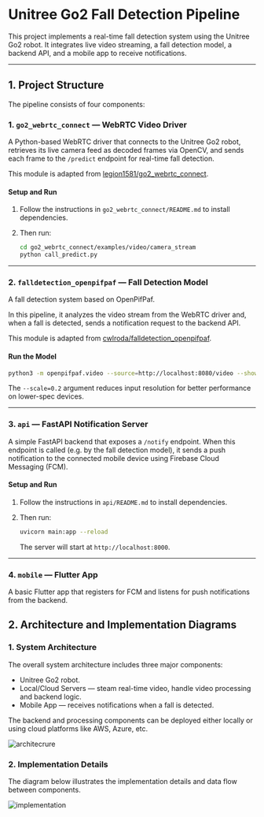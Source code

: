 # Unitree Go2 Fall Detection Pipeline

This project implements a real-time fall detection system using the Unitree Go2 robot. It integrates live video streaming, a fall detection model, a backend API, and a mobile app to receive notifications.

---

## 1. Project Structure

The pipeline consists of four components:

### 1. `go2_webrtc_connect` — WebRTC Video Driver

A Python-based WebRTC driver that connects to the Unitree Go2 robot, retrieves its live camera feed as decoded frames via OpenCV, and sends each frame to the `/predict` endpoint for real-time fall detection.

This module is adapted from [legion1581/go2_webrtc_connect](https://github.com/legion1581/go2_webrtc_connect).

#### Setup and Run

1. Follow the instructions in `go2_webrtc_connect/README.md` to install dependencies.
2. Then run:

    ```bash
    cd go2_webrtc_connect/examples/video/camera_stream
    python call_predict.py
    ```
---

### 2. `falldetection_openpifpaf` — Fall Detection Model

A fall detection system based on OpenPifPaf.

In this pipeline, it analyzes the video stream from the WebRTC driver and, when a fall is detected, sends a notification request to the backend API.

This module is adapted from [cwlroda/falldetection_openpifpaf](https://github.com/cwlroda/falldetection_openpifpaf).

#### Run the Model

```bash
python3 -m openpifpaf.video --source=http://localhost:8080/video --show --scale=0.2
```

The `--scale=0.2` argument reduces input resolution for better performance on lower-spec devices.

---

### 3. `api` — FastAPI Notification Server

A simple FastAPI backend that exposes a `/notify` endpoint. When this endpoint is called (e.g. by the fall detection model), it sends a push notification to the connected mobile device using Firebase Cloud Messaging (FCM).

#### Setup and Run

1. Follow the instructions in `api/README.md` to install dependencies.

2. Then run:
    ```bash
    uvicorn main:app --reload
    ```

    The server will start at `http://localhost:8000`.

---

### 4. `mobile` — Flutter App

A basic Flutter app that registers for FCM and listens for push notifications from the backend.


## 2. Architecture and Implementation Diagrams

### 1. System Architecture

The overall system architecture includes three major components:

- Unitree Go2 robot.
- Local/Cloud Servers — steam real-time video, handle video processing and backend logic.
- Mobile App — receives notifications when a fall is detected.

The backend and processing components can be deployed either locally or using cloud platforms like AWS, Azure, etc.

![architecrure](/assets/architecture.png)

### 2. Implementation Details

The diagram below illustrates the implementation details and data flow between components.

![implementation](/assets/implementation.png)
